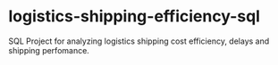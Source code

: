 # logistics-shipping-efficiency-sql
SQL Project for analyzing logistics shipping cost efficiency, delays and shipping perfomance.
